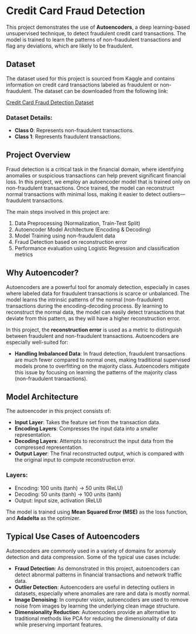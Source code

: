 # Credit Card Fraud Detection

This project demonstrates the use of **Autoencoders**, a deep learning-based unsupervised technique, to detect fraudulent credit card transactions. The model is trained to learn the patterns of non-fraudulent transactions and flag any deviations, which are likely to be fraudulent.

## Dataset

The dataset used for this project is sourced from Kaggle and contains information on credit card transactions labeled as fraudulent or non-fraudulent. The dataset can be downloaded from the following link:

[Credit Card Fraud Detection Dataset](https://www.kaggle.com/datasets/nelgiriyewithana/credit-card-fraud-detection-dataset-2023/data)

### Dataset Details:

- **Class 0**: Represents non-fraudulent transactions.
- **Class 1**: Represents fraudulent transactions.

## Project Overview

Fraud detection is a critical task in the financial domain, where identifying anomalies or suspicious transactions can help prevent significant financial loss. In this project, we employ an autoencoder model that is trained only on non-fraudulent transactions. Once trained, the model can reconstruct normal transactions with minimal loss, making it easier to detect outliers—fraudulent transactions.

The main steps involved in this project are:

1. Data Preprocessing (Normalization, Train-Test Split)
2. Autoencoder Model Architecture (Encoding & Decoding)
3. Model Training using non-fraudulent data
4. Fraud Detection based on reconstruction error
5. Performance evaluation using Logistic Regression and classification metrics

## Why Autoencoder?

Autoencoders are a powerful tool for anomaly detection, especially in cases where labeled data for fraudulent transactions is scarce or unbalanced. The model learns the intrinsic patterns of the normal (non-fraudulent) transactions during the encoding-decoding process. By learning to reconstruct the normal data, the model can easily detect transactions that deviate from this pattern, as they will have a higher reconstruction error.

In this project, the **reconstruction error** is used as a metric to distinguish between fraudulent and non-fraudulent transactions. Autoencoders are especially well-suited for:

- **Handling Imbalanced Data**: In fraud detection, fraudulent transactions are much fewer compared to normal ones, making traditional supervised models prone to overfitting on the majority class. Autoencoders mitigate this issue by focusing on learning the patterns of the majority class (non-fraudulent transactions).

## Model Architecture

The autoencoder in this project consists of:

- **Input Layer**: Takes the feature set from the transaction data.
- **Encoding Layers**: Compresses the input data into a smaller representation.
- **Decoding Layers**: Attempts to reconstruct the input data from the compressed representation.
- **Output Layer**: The final reconstructed output, which is compared with the original input to compute reconstruction error.

### Layers:

- Encoding: 100 units (tanh) -> 50 units (ReLU)
- Decoding: 50 units (tanh) -> 100 units (tanh)
- Output: Input size, activation (ReLU)

The model is trained using **Mean Squared Error (MSE)** as the loss function, and **Adadelta** as the optimizer.

## Typical Use Cases of Autoencoders

Autoencoders are commonly used in a variety of domains for anomaly detection and data compression. Some of the typical use cases include:

- **Fraud Detection**: As demonstrated in this project, autoencoders can detect abnormal patterns in financial transactions and network traffic data.
- **Outlier Detection**: Autoencoders are useful in detecting outliers in datasets, especially where anomalies are rare and data is mostly normal.
- **Image Denoising**: In computer vision, autoencoders are used to remove noise from images by learning the underlying clean image structure.
- **Dimensionality Reduction**: Autoencoders provide an alternative to traditional methods like PCA for reducing the dimensionality of data while preserving important features.

